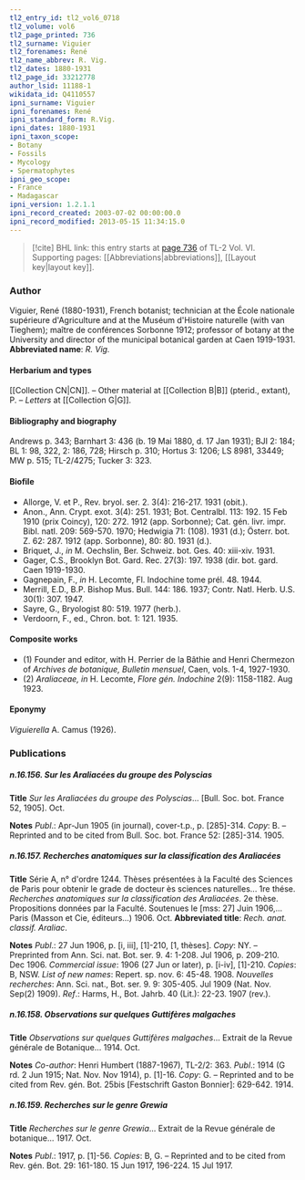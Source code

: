 ```yaml
---
tl2_entry_id: tl2_vol6_0718
tl2_volume: vol6
tl2_page_printed: 736
tl2_surname: Viguier
tl2_forenames: René
tl2_name_abbrev: R. Vig.
tl2_dates: 1880-1931
tl2_page_id: 33212778
author_lsid: 11188-1
wikidata_id: Q4110557
ipni_surname: Viguier
ipni_forenames: René
ipni_standard_form: R.Vig.
ipni_dates: 1880-1931
ipni_taxon_scope: 
- Botany
- Fossils
- Mycology
- Spermatophytes
ipni_geo_scope: 
- France
- Madagascar
ipni_version: 1.2.1.1
ipni_record_created: 2003-07-02 00:00:00.0
ipni_record_modified: 2013-05-15 11:34:15.0
---
```



> [!cite] BHL link: this entry starts at [page 736](https://www.biodiversitylibrary.org/page/33212778) of TL-2 Vol. VI.
> Supporting pages: [[Abbreviations|abbreviations]], [[Layout key|layout key]].

### Author

Viguier, René (1880-1931), French botanist; technician at the École nationale supérieure d'Agriculture and at the Muséum d'Histoire naturelle (with van Tieghem); maître de conférences Sorbonne 1912; professor of botany at the University and director of the municipal botanical garden at Caen 1919-1931. 
**Abbreviated name**: *R. Vig.*

#### Herbarium and types

[[Collection CN|CN]]. – Other material at [[Collection B|B]] (pterid., extant), P. – *Letters* at [[Collection G|G]].

#### Bibliography and biography

Andrews p. 343; Barnhart 3: 436 (b. 19 Mai 1880, d. 17 Jan 1931); BJI 2: 184; BL 1: 98, 322, 2: 186, 728; Hirsch p. 310; Hortus 3: 1206; LS 8981, 33449; MW p. 515; TL-2/4275; Tucker 3: 323.

#### Biofile

- Allorge, V. et P., Rev. bryol. ser. 2. 3(4): 216-217. 1931 (obit.).
- Anon., Ann. Crypt. exot. 3(4): 251. 1931; Bot. Centralbl. 113: 192. 15 Feb 1910 (prix Coincy), 120: 272. 1912 (app. Sorbonne); Cat. gén. livr. impr. Bibl. natl. 209: 569-570. 1970; Hedwigia 71: (108). 1931 (d.); Österr. bot. Z. 62: 287. 1912 (app. Sorbonne), 80: 80. 1931 (d.).
- Briquet, J., *in* M. Oechslin, Ber. Schweiz. bot. Ges. 40: xiii-xiv. 1931.
- Gager, C.S., Brooklyn Bot. Gard. Rec. 27(3): 197. 1938 (dir. bot. gard. Caen 1919-1930.
- Gagnepain, F., *in* H. Lecomte, Fl. Indochine tome prél. 48. 1944.
- Merrill, E.D., B.P. Bishop Mus. Bull. 144: 186. 1937; Contr. Natl. Herb. U.S. 30(1): 307. 1947.
- Sayre, G., Bryologist 80: 519. 1977 (herb.).
- Verdoorn, F., ed., Chron. bot. 1: 121. 1935.

#### Composite works

- (1) Founder and editor, with H. Perrier de la Bâthie and Henri Chermezon of *Archives de botanique, Bulletin mensuel*, Caen, vols. 1-4, 1927-1930.
- (2) *Araliaceae, in* H. Lecomte, *Flore gén. Indochine* 2(9): 1158-1182. Aug 1923.

#### Eponymy

*Viguierella* A. Camus (1926).

### Publications

##### n.16.156. Sur les Araliacées du groupe des Polyscias

**Title**
*Sur les Araliacées du groupe des Polyscias*... \[Bull. Soc. bot. France 52, 1905\]. Oct.

**Notes**
*Publ*.: Apr-Jun 1905 (in journal), cover-t.p., p. \[285\]-314. *Copy*: B. – Reprinted and to be cited from Bull. Soc. bot. France 52: \[285\]-314. 1905.

##### n.16.157. Recherches anatomiques sur la classification des Araliacées

**Title**
Série A, n° d'ordre 1244. Thèses présentées à la Faculté des Sciences de Paris pour obtenir le grade de docteur ès sciences naturelles... 1re thése. *Recherches anatomiques sur la classification des Araliacées*. 2e thèse. Propositions données par la Faculté. Soutenues le \[mss: 27\] Juin 1906,... Paris (Masson et Cie, éditeurs...) 1906. Oct.
**Abbreviated title**: *Rech. anat. classif. Araliac*.

**Notes**
*Publ*.: 27 Jun 1906, p. \[i, iii\], \[1\]-210, \[1, thèses\]. *Copy*: NY. – Preprinted from Ann. Sci. nat. Bot. ser. 9. 4: 1-208. Jul 1906, p. 209-210. Dec 1906.
*Commercial issue*: 1906 (27 Jun or later), p. \[i-iv\], \[1\]-210. *Copies*: B, NSW.
*List of new names*: Repert. sp. nov. 6: 45-48. 1908.
*Nouvelles recherches*: Ann. Sci. nat., Bot. ser. 9. 9: 305-405. Jul 1909 (Nat. Nov. Sep(2) 1909).
*Ref*.: Harms, H., Bot. Jahrb. 40 (Lit.): 22-23. 1907 (rev.).

##### n.16.158. Observations sur quelques Guttifères malgaches

**Title**
*Observations sur quelques Guttifères malgaches*... Extrait de la Revue générale de Botanique... 1914. Oct.

**Notes**
*Co-author*: Henri Humbert (1887-1967), TL-2/2: 363.
*Publ*.: 1914 (G rd. 2 Jun 1915; Nat. Nov. Nov 1914), p. \[1\]-16. *Copy*: G. – Reprinted and to be cited from Rev. gén. Bot. 25bis \[Festschrift Gaston Bonnier\]: 629-642. 1914.

##### n.16.159. Recherches sur le genre Grewia

**Title**
*Recherches sur le genre Grewia*... Extrait de la Revue générale de botanique... 1917. Oct.

**Notes**
*Publ*.: 1917, p. \[1\]-56. *Copies*: B, G. – Reprinted and to be cited from Rev. gén. Bot. 29: 161-180. 15 Jun 1917, 196-224. 15 Jul 1917.

